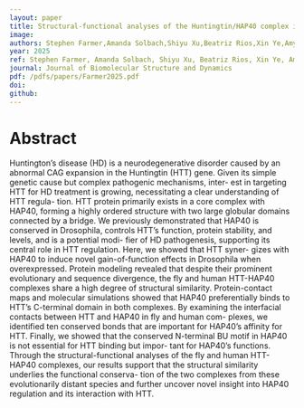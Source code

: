 ```yaml
---
layout: paper
title: Structural-functional analyses of the Huntingtin/HAP40 complex in Drosophila and Humans
image: 
authors: Stephen Farmer,Amanda Solbach,Shiyu Xu,Beatriz Rios,Xin Ye,Amy Gao,Daniela Covarrubias,Yue Yu,Lili Ye,Vicky Chuong,Erin Furr Stimming,Haiqing Zhao, Sheng Zhang
year: 2025
ref: Stephen Farmer, Amanda Solbach, Shiyu Xu, Beatriz Rios, Xin Ye, Amy Gao, Daniela Covarrubias, Yue Yu, Lili Ye, Vicky Chuong, Erin Furr Stimming, Haiqing Zhao, Sheng Zhang, 2025, Journal of Biomolecular Structure and Dynamics
journal: Journal of Biomolecular Structure and Dynamics
pdf: /pdfs/papers/Farmer2025.pdf
doi: 
github: 
---
```


# Abstract
Huntington’s disease (HD) is a neurodegenerative disorder caused by an abnormal CAG expansion in
the Huntingtin (HTT) gene. Given its simple genetic cause but complex pathogenic mechanisms, inter-
est in targeting HTT for HD treatment is growing, necessitating a clear understanding of HTT regula-
tion. HTT protein primarily exists in a core complex with HAP40, forming a highly ordered structure
with two large globular domains connected by a bridge. We previously demonstrated that HAP40 is
conserved in Drosophila, controls HTT’s function, protein stability, and levels, and is a potential modi-
fier of HD pathogenesis, supporting its central role in HTT regulation. Here, we showed that HTT syner-
gizes with HAP40 to induce novel gain-of-function effects in Drosophila when overexpressed. Protein
modeling revealed that despite their prominent evolutionary and sequence divergence, the fly and
human HTT-HAP40 complexes share a high degree of structural similarity. Protein-contact maps and
molecular simulations showed that HAP40 preferentially binds to HTT’s C-terminal domain in both
complexes. By examining the interfacial contacts between HTT and HAP40 in fly and human com-
plexes, we identified ten conserved bonds that are important for HAP40’s affinity for HTT. Finally, we
showed that the conserved N-terminal BU motif in HAP40 is not essential for HTT binding but impor-
tant for HAP40’s functions. Through the structural-functional analyses of the fly and human HTT-
HAP40 complexes, our results support that the structural similarity underlies the functional conserva-
tion of the two complexes from these evolutionarily distant species and further uncover novel insight
into HAP40 regulation and its interaction with HTT.
